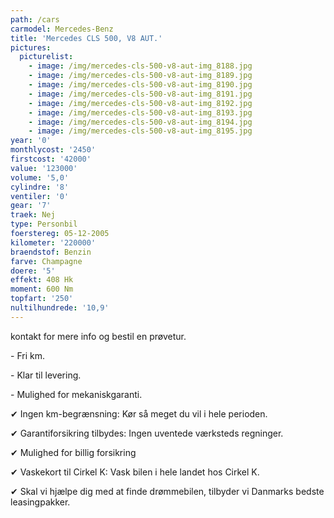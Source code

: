 ```yaml
---
path: /cars
carmodel: Mercedes-Benz
title: 'Mercedes CLS 500, V8 AUT.'
pictures:
  picturelist:
    - image: /img/mercedes-cls-500-v8-aut-img_8188.jpg
    - image: /img/mercedes-cls-500-v8-aut-img_8189.jpg
    - image: /img/mercedes-cls-500-v8-aut-img_8190.jpg
    - image: /img/mercedes-cls-500-v8-aut-img_8191.jpg
    - image: /img/mercedes-cls-500-v8-aut-img_8192.jpg
    - image: /img/mercedes-cls-500-v8-aut-img_8193.jpg
    - image: /img/mercedes-cls-500-v8-aut-img_8194.jpg
    - image: /img/mercedes-cls-500-v8-aut-img_8195.jpg
year: '0'
monthlycost: '2450'
firstcost: '42000'
value: '123000'
volume: '5,0'
cylindre: '8'
ventiler: '0'
gear: '7'
traek: Nej
type: Personbil
foerstereg: 05-12-2005
kilometer: '220000'
braendstof: Benzin
farve: Champagne
doere: '5'
effekt: 408 Hk
moment: 600 Nm
topfart: '250'
nultilhundrede: '10,9'
---
```

kontakt for mere info og bestil en prøvetur.



\- Fri km. 

\- Klar til levering.

\- Mulighed for mekaniskgaranti.



 ✔ Ingen km-begrænsning: Kør så meget du vil i hele perioden.

 ✔ Garantiforsikring tilbydes: Ingen uventede værksteds regninger.

 ✔ Mulighed for billig forsikring 

 ✔ Vaskekort til Cirkel K: Vask bilen i hele landet hos Cirkel K.

 ✔ Skal vi hjælpe dig med at finde drømmebilen, tilbyder vi Danmarks bedste leasingpakker.

